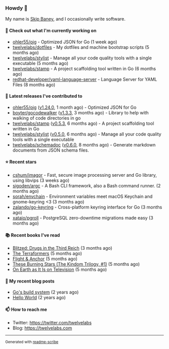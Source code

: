 ### Howdy 👋

My name is [Skip Baney](https://twelvelabs.com), and I occasionally write software.

#### 👷 Check out what I'm currently working on

- [ohler55/ojg](https://github.com/ohler55/ojg) - Optimized JSON for Go (1 week ago)
- [twelvelabs/dotfiles](https://github.com/twelvelabs/dotfiles) - My dotfiles and machine bootstrap scripts  (5 months ago)
- [twelvelabs/stylist](https://github.com/twelvelabs/stylist) - Manage all your code quality tools with a single executable (5 months ago)
- [twelvelabs/stamp](https://github.com/twelvelabs/stamp) - A project scaffolding tool written in Go (6 months ago)
- [redhat-developer/yaml-language-server](https://github.com/redhat-developer/yaml-language-server) - Language Server for YAML Files (8 months ago)

#### 🔭 Latest releases I've contributed to

- [ohler55/ojg](https://github.com/ohler55/ojg) ([v1.24.0](https://github.com/ohler55/ojg/releases/tag/v1.24.0), 1 month ago) - Optimized JSON for Go
- [boyter/gocodewalker](https://github.com/boyter/gocodewalker) ([v1.3.3](https://github.com/boyter/gocodewalker/releases/tag/v1.3.3), 3 months ago) - Library to help with walking of code directories in go
- [twelvelabs/stamp](https://github.com/twelvelabs/stamp) ([v0.5.3](https://github.com/twelvelabs/stamp/releases/tag/v0.5.3), 6 months ago) - A project scaffolding tool written in Go
- [twelvelabs/stylist](https://github.com/twelvelabs/stylist) ([v0.5.0](https://github.com/twelvelabs/stylist/releases/tag/v0.5.0), 6 months ago) - Manage all your code quality tools with a single executable
- [twelvelabs/schemadoc](https://github.com/twelvelabs/schemadoc) ([v0.6.0](https://github.com/twelvelabs/schemadoc/releases/tag/v0.6.0), 8 months ago) - Generate markdown documents from JSON schema files.

#### ⭐ Recent stars

- [cshum/imagor](https://github.com/cshum/imagor) - Fast, secure image processing server and Go library, using libvips (3 weeks ago)
- [sigoden/argc](https://github.com/sigoden/argc) - A Bash CLI framework, also a Bash command runner. (2 months ago)
- [sorah/envchain](https://github.com/sorah/envchain) - Environment variables meet macOS Keychain and gnome-keyring &lt;3 (3 months ago)
- [zalando/go-keyring](https://github.com/zalando/go-keyring) - Cross-platform keyring interface for Go (3 months ago)
- [xataio/pgroll](https://github.com/xataio/pgroll) - PostgreSQL zero-downtime migrations made easy (3 months ago)

#### 📚 Recent books I've read

- [Blitzed: Drugs in the Third Reich](https://www.goodreads.com/review/show/1827909175?utm_medium=api&amp;utm_source=rss) (3 months ago)
- [The Terraformers](https://www.goodreads.com/review/show/5818779700?utm_medium=api&amp;utm_source=rss) (5 months ago)
- [Flight &amp; Anchor](https://www.goodreads.com/review/show/6371038308?utm_medium=api&amp;utm_source=rss) (5 months ago)
- [These Burning Stars (The Kindom Trilogy, #1)](https://www.goodreads.com/review/show/6141288905?utm_medium=api&amp;utm_source=rss) (5 months ago)
- [On Earth as It Is on Television](https://www.goodreads.com/review/show/5308338220?utm_medium=api&amp;utm_source=rss) (5 months ago)

#### 📜 My recent blog posts

- [Go&#39;s build system](https://twelvelabs.com/2023/01/02/go-build-system/) (2 years ago)
- [Hello World](https://twelvelabs.com/2022/11/20/hello-world/) (2 years ago)

#### 📫 How to reach me

- Twitter: <https://twitter.com/twelvelabs>
- Blog: <https://twelvelabs.com>

---

<sup>Generated with [readme-scribe](https://github.com/muesli/readme-scribe)</sup>

